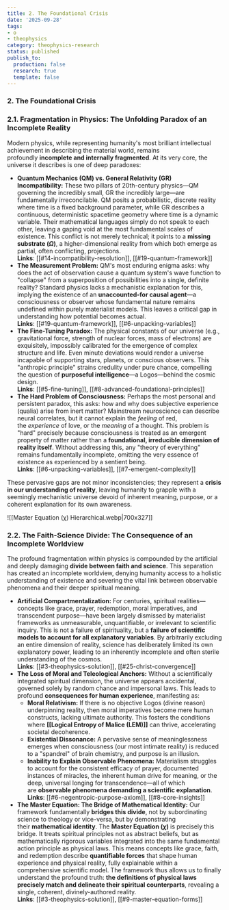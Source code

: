 ```yaml
---
title: 2. The Foundational Crisis
date: '2025-09-28'
tags:
- o
- theophysics
category: theophysics-research
status: published
publish_to:
  production: false
  research: true
  template: false
---
```


### **2. The Foundational Crisis**

### **2.1. Fragmentation in Physics: The Unfolding Paradox of an Incomplete Reality**

Modern physics, while representing humanity's most brilliant intellectual achievement in describing the material world, remains profoundly **incomplete and internally fragmented**. At its very core, the universe it describes is one of deep paradoxes:

- **Quantum Mechanics (QM) vs. General Relativity (GR) Incompatibility:** These two pillars of 20th-century physics—QM governing the incredibly small, GR the incredibly large—are fundamentally irreconcilable. QM posits a probabilistic, discrete reality where time is a fixed background parameter, while GR describes a continuous, deterministic spacetime geometry where time is a dynamic variable. Their mathematical languages simply do not speak to each other, leaving a gaping void at the most fundamental scales of existence. This conflict is not merely technical; it points to a **missing substrate ($\Omega$)**, a higher-dimensional reality from which both emerge as partial, often conflicting, projections.  
    **Links**: [[#14-incompatibility-resolution]], [[#19-quantum-framework]]
- **The Measurement Problem:** QM's most enduring enigma asks: why does the act of observation cause a quantum system's wave function to "collapse" from a superposition of possibilities into a single, definite reality? Standard physics lacks a mechanistic explanation for this, implying the existence of an **unaccounted-for causal agent**—a consciousness or observer whose fundamental nature remains undefined within purely materialist models. This leaves a critical gap in understanding how potential becomes actual.  
    **Links**: [[#19-quantum-framework]], [[#6-unpacking-variables]]
- **The Fine-Tuning Paradox:** The physical constants of our universe (e.g., gravitational force, strength of nuclear forces, mass of electrons) are exquisitely, impossibly calibrated for the emergence of complex structure and life. Even minute deviations would render a universe incapable of supporting stars, planets, or conscious observers. This "anthropic principle" strains credulity under pure chance, compelling the question of **purposeful intelligence**—a Logos—behind the cosmic design.  
    **Links**: [[#5-fine-tuning]], [[#8-advanced-foundational-principles]]
- **The Hard Problem of Consciousness:** Perhaps the most personal and persistent paradox, this asks: how and why does subjective experience (qualia) arise from inert matter? Mainstream neuroscience can describe neural correlates, but it cannot explain the _feeling_ of red, the _experience_ of love, or the _meaning_ of a thought. This problem is "hard" precisely because consciousness is treated as an emergent property of matter rather than a **foundational, irreducible dimension of reality itself**. Without addressing this, any "theory of everything" remains fundamentally incomplete, omitting the very essence of existence as experienced by a sentient being.  
    **Links**: [[#6-unpacking-variables]], [[#7-emergent-complexity]]

These pervasive gaps are not minor inconsistencies; they represent a **crisis in our understanding of reality**, leaving humanity to grapple with a seemingly mechanistic universe devoid of inherent meaning, purpose, or a coherent explanation for its own awareness.

![[Master Equation (χ) Hierarchical.webp|700x327]]

### **2.2. The Faith-Science Divide: The Consequence of an Incomplete Worldview**

The profound fragmentation within physics is compounded by the artificial and deeply damaging **divide between faith and science**. This separation has created an incomplete worldview, denying humanity access to a holistic understanding of existence and severing the vital link between observable phenomena and their deeper spiritual meaning.

- **Artificial Compartmentalization:** For centuries, spiritual realities—concepts like grace, prayer, redemption, moral imperatives, and transcendent purpose—have been largely dismissed by materialist frameworks as unmeasurable, unquantifiable, or irrelevant to scientific inquiry. This is not a failure of spirituality, but a **failure of scientific models to account for all explanatory variables**. By arbitrarily excluding an entire dimension of reality, science has deliberately limited its own explanatory power, leading to an inherently incomplete and often sterile understanding of the cosmos.  
    **Links**: [[#3-theophysics-solution]], [[#25-christ-convergence]]
- **The Loss of Moral and Teleological Anchors:** Without a scientifically integrated spiritual dimension, the universe appears accidental, governed solely by random chance and impersonal laws. This leads to profound **consequences for human experience**, manifesting as:
    - **Moral Relativism:** If there is no objective Logos (divine reason) underpinning reality, then moral imperatives become mere human constructs, lacking ultimate authority. This fosters the conditions where **[[Logical Entropy of Malice (LEM)]]** can thrive, accelerating societal decoherence.
    - **Existential Dissonance:** A pervasive sense of meaninglessness emerges when consciousness (our most intimate reality) is reduced to a "spandrel" of brain chemistry, and purpose is an illusion.
    - **Inability to Explain Observable Phenomena:** Materialism struggles to account for the consistent efficacy of prayer, documented instances of miracles, the inherent human drive for meaning, or the deep, universal longing for transcendence—all of which are **observable phenomena demanding a scientific explanation**.  
        **Links**: [[#6-negentropic-purpose-axiom]], [[#8-core-insights]]
- **The Master Equation: The Bridge of Mathematical Identity:** Our framework fundamentally **bridges this divide**, not by subordinating science to theology or vice-versa, but by demonstrating their **mathematical identity**. The **Master Equation ($\chi$)** is precisely this bridge. It treats spiritual principles not as abstract beliefs, but as mathematically rigorous variables integrated into the same fundamental action principle as physical laws. This means concepts like grace, faith, and redemption describe **quantifiable forces** that shape human experience and physical reality, fully explainable within a comprehensive scientific model. The framework thus allows us to finally understand the profound truth: **the definitions of physical laws precisely match and delineate their spiritual counterparts**, revealing a single, coherent, divinely-authored reality.  
    **Links**: [[#3-theophysics-solution]], [[#9-master-equation-forms]]